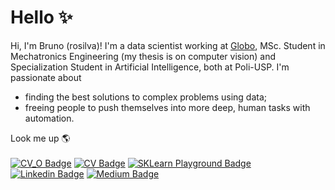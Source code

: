 # Hello ✨

Hi, I'm Bruno (rosilva)! I'm a data scientist working at [Globo](https://www.globo.com/), MSc. Student in Mechatronics Engineering (my thesis is on computer vision) and Specialization Student in Artificial Intelligence, both at Poli-USP. I'm passionate about 
<ul>
  <li>finding the best solutions to complex problems using data;</li>
  <li>freeing people to push themselves into more deep, human tasks with automation.</li>
</ul>

Look me up 🌎<br><br>
[![CV_O Badge](https://img.shields.io/badge/CV-Overview-black)](https://rosilva.carrd.co/)
[![CV Badge](https://img.shields.io/badge/CV-Complete-blueviolet)](https://github.com/brunorosilva/CV-BRS/blob/main/Bruno_Rodrigues_CV.pdf)
[![SKLearn Playground Badge](https://img.shields.io/badge/Project-SKLearn_Playground-red)](https://github.com/brunorosilva/sklearn-playground)
[![Linkedin Badge](https://img.shields.io/badge/Linkedin-brunorosilva-blue)](https://www.linkedin.com/in/brunorosilva)
[![Medium Badge](https://img.shields.io/badge/Medium-@brunorosilva-white)](https://medium.com/@brunorosilva)
